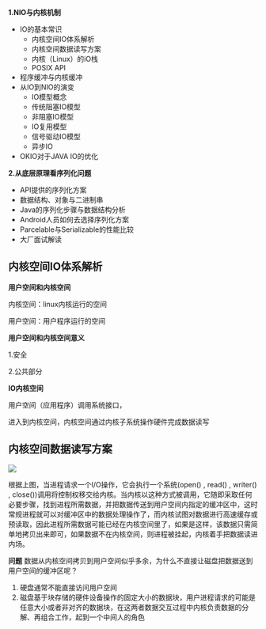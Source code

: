 **1.NIO与内核机制**

- IO的基本常识
  - 内核空间IO体系解析
  - 内核空间数据读写方案
  - 内核（Linux）的iO栈
  - POSIX API
- 程序缓冲与内核缓冲
- 从IO到NIO的演变
  - IO模型概念
  - 传统阻塞IO模型
  - 非阻塞IO模型
  - IO复用模型
  - 信号驱动IO模型
  - 异步IO
- OKIO对于JAVA IO的优化

**2.从底层原理看序列化问题**

- API提供的序列化方案
- 数据结构、对象与二进制串
- Java的序列化步骤与数据结构分析
- Android人员如何去选择序列化方案
- Parcelable与Serializable的性能比较
- 大厂面试解读



## 内核空间IO体系解析

**用户空间和内核空间**

内核空间：linux内核运行的空间

用户空间：用户程序运行的空间

**用户空间和内核空间意义**

1.安全

2.公共部分

**IO内核空间**

用户空间（应用程序）调用系统接口，

进入到内核空间，内核空间通过内核子系统操作硬件完成数据读写



## 内核空间数据读写方案

![](https://ask.qcloudimg.com/http-save/yehe-4919348/3mgqgi01jf.png?imageView2/2/w/1620)

根据上图，当进程请求一个I/O操作，它会执行一个系统(open() , read() , writer() , close())调用将控制权移交给内核。当内核以这种方式被调用，它随即采取任何必要步骤，找到进程所需数据，并把数据传送到用户空间内指定的缓冲区中，这时常规进程就可以对缓冲区中的数据处理操作了，而内核试图对数据进行高速缓存或预读取，因此进程所需数据可能已经在内核空间里了，如果是这样，该数据只需简单地拷贝出来即可，如果数据不在内核空间，则进程被挂起，内核着手把数据读进内场。

**问题** 数据从内核空间拷贝到用户空间似乎多余，为什么不直接让磁盘把数据送到用户空间的缓冲区呢？

1. 硬盘通常不能直接访问用户空间
2. 磁盘基于块存储的硬件设备操作的固定大小的数据块，用户进程请求的可能是任意大小或者非对齐的数据块，在这两者数据交互过程中内核负责数据的分解、再组合工作，起到一个中间人的角色
